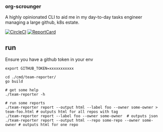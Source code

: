 
### org-scrounger

A highly opinionated CLI to aid me in my day-to-day tasks engineer managing a large github, k8s estate.

[![CircleCI](https://circleci.com/gh/mdevilliers/org-scrounger.svg?style=svg)](https://circleci.com/gh/mdevilliers/org-scrounger)
[![ReportCard](https://goreportcard.com/badge/github.com/mdevilliers/org-scrounger)](https://goreportcard.com/report/github.com/mdevilliers/org-scrounger)


## run

Ensure you have a github token in your env

```
export GITHUB_TOKEN=xxxxxxxxxxx

cd ./cmd/team-reporter/
go build

# get some help
./team-reporter -h

# run some reports
./team-reporter report --output html --label foo --owner some-owner > team-foo.html # outputs html for all repos with tag
./team-reporter report --label foo --owner some-owner  # outputs json
./team-reporter report --output html --repo some-repo --owner some-owner # outputs html for one repo
```

